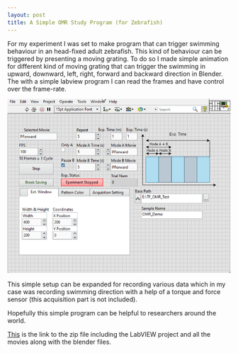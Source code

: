 ```yaml
---
layout: post
title: A Simple OMR Study Program (for Zebrafish)
---
```


For my experiment I was set to make program that can 
trigger swimming behaviour in an head-fixed adult zebrafish. 
This kind of behaviour can be triggered by presenting a 
moving grating. To do so I made simple animation for 
different kind of moving grating that can trigger the 
swimming in upward, downward, left, right, forward and backward
direction in Blender. The with a simple labview program 
I can read the frames and have control over the frame-rate. 

![OMR_Demo_GIU](https://raw.githubusercontent.com/fathi0amir/OMR_Program/main/OMR_Demo_GUI.png)

This simple setup can be expanded for recording various data 
which in my case was recording swimming direction with a help 
of a torque and force sensor (this acquisition part is not included). 

Hopefully this simple program can be helpful to researchers around the world. 

[This](https://github.com/fathi0amir/OMR_Program) is the link to the zip file including the LabVIEW project and 
all the movies along with the blender files. 
